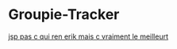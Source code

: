 # Groupie-Tracker
[jsp pas c qui ren erik mais c vraiment le meilleurt](https://github.com/FeutreEnBois)
